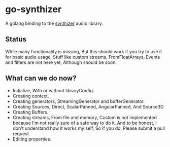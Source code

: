 # go-synthizer
A golang binding to the [synthizer](https://github.com/synthizer/synthizer) audio library.
## Status
While many functionality is missing, But this should work if you try to use it for basic audio usage, Stuff like custom streams, FromFloatArrays, Events and filters are not here yet, Although should be soon.
## What can we do now?
 - Initialize, With or without libraryConfig.
 - Creating context.
 - Creating generators, StreamingGenerator and bufferGenerator.
 - Creating Sources, Direct, ScalarPanned, AngularPanned, And Source3D
 - Creating Buffers.
 - Creating streams, From file and memory, Custom is not implemented because I'm not really sure of a safe way to do it, And to be honest, I don't understand how it works my self, So if you do, Please submit a pull request.
 - Editing properties.